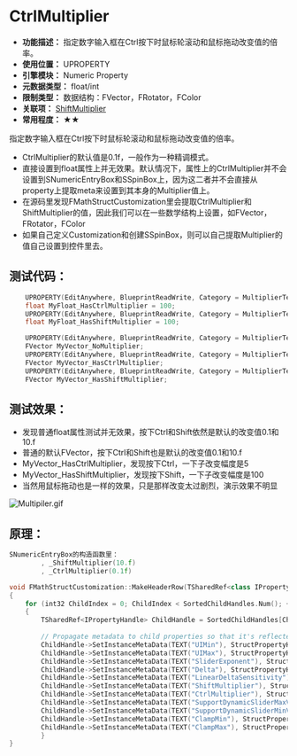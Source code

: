 ﻿# CtrlMultiplier

- **功能描述：** 指定数字输入框在Ctrl按下时鼠标轮滚动和鼠标拖动改变值的倍率。
- **使用位置：** UPROPERTY
- **引擎模块：** Numeric Property
- **元数据类型：** float/int
- **限制类型：** 数据结构：FVector，FRotator，FColor
- **关联项：** [ShiftMultiplier](../ShiftMultiplier.md)
- **常用程度：** ★★

指定数字输入框在Ctrl按下时鼠标轮滚动和鼠标拖动改变值的倍率。

- CtrlMultiplier的默认值是0.1f，一般作为一种精调模式。
- 直接设置到float属性上并无效果。默认情况下，属性上的CtrlMultiplier并不会设置到SNumericEntryBox和SSpinBox上，因为这二者并不会直接从property上提取meta来设置到其本身的Multiplier值上。
- 在源码里发现FMathStructCustomization里会提取CtrlMultiplier和ShiftMultiplier的值，因此我们可以在一些数学结构上设置，如FVector，FRotator，FColor
- 如果自己定义Customization和创建SSpinBox，则可以自己提取Multiplier的值自己设置到控件里去。

## 测试代码：

```cpp
	UPROPERTY(EditAnywhere, BlueprintReadWrite, Category = MultiplierTest, meta = (CtrlMultiplier = "5"))
	float MyFloat_HasCtrlMultiplier = 100;
	UPROPERTY(EditAnywhere, BlueprintReadWrite, Category = MultiplierTest, meta = (ShiftMultiplier = "100"))
	float MyFloat_HasShiftMultiplier = 100;

	UPROPERTY(EditAnywhere, BlueprintReadWrite, Category = MultiplierTest)
	FVector MyVector_NoMultiplier;
	UPROPERTY(EditAnywhere, BlueprintReadWrite, Category = MultiplierTest, meta = (CtrlMultiplier = "5"))
	FVector MyVector_HasCtrlMultiplier;
	UPROPERTY(EditAnywhere, BlueprintReadWrite, Category = MultiplierTest, meta = (ShiftMultiplier = "100"))
	FVector MyVector_HasShiftMultiplier;
```

## 测试效果：

- 发现普通float属性测试并无效果，按下Ctrl和Shift依然是默认的改变值0.1和10.f
- 普通的默认FVector，按下Ctrl和Shift也是默认的改变值0.1和10.f
- MyVector_HasCtrlMultiplier，发现按下Ctrl，一下子改变幅度是5
- MyVector_HasShiftMultiplier，发现按下Shift，一下子改变幅度是100
- 当然用鼠标拖动也是一样的效果，只是那样改变太过剧烈，演示效果不明显

![Multipiler.gif](/Multipiler.gif)

## 原理：

```cpp
SNumericEntryBox的构造函数里：
		, _ShiftMultiplier(10.f)
		, _CtrlMultiplier(0.1f)

void FMathStructCustomization::MakeHeaderRow(TSharedRef<class IPropertyHandle>& StructPropertyHandle, FDetailWidgetRow& Row)
{
	for (int32 ChildIndex = 0; ChildIndex < SortedChildHandles.Num(); ++ChildIndex)
	{
		TSharedRef<IPropertyHandle> ChildHandle = SortedChildHandles[ChildIndex];
	
		// Propagate metadata to child properties so that it's reflected in the nested, individual spin boxes
		ChildHandle->SetInstanceMetaData(TEXT("UIMin"), StructPropertyHandle->GetMetaData(TEXT("UIMin")));
		ChildHandle->SetInstanceMetaData(TEXT("UIMax"), StructPropertyHandle->GetMetaData(TEXT("UIMax")));
		ChildHandle->SetInstanceMetaData(TEXT("SliderExponent"), StructPropertyHandle->GetMetaData(TEXT("SliderExponent")));
		ChildHandle->SetInstanceMetaData(TEXT("Delta"), StructPropertyHandle->GetMetaData(TEXT("Delta")));
		ChildHandle->SetInstanceMetaData(TEXT("LinearDeltaSensitivity"), StructPropertyHandle->GetMetaData(TEXT("LinearDeltaSensitivity")));
		ChildHandle->SetInstanceMetaData(TEXT("ShiftMultiplier"), StructPropertyHandle->GetMetaData(TEXT("ShiftMultiplier")));
		ChildHandle->SetInstanceMetaData(TEXT("CtrlMultiplier"), StructPropertyHandle->GetMetaData(TEXT("CtrlMultiplier")));
		ChildHandle->SetInstanceMetaData(TEXT("SupportDynamicSliderMaxValue"), StructPropertyHandle->GetMetaData(TEXT("SupportDynamicSliderMaxValue")));
		ChildHandle->SetInstanceMetaData(TEXT("SupportDynamicSliderMinValue"), StructPropertyHandle->GetMetaData(TEXT("SupportDynamicSliderMinValue")));
		ChildHandle->SetInstanceMetaData(TEXT("ClampMin"), StructPropertyHandle->GetMetaData(TEXT("ClampMin")));
		ChildHandle->SetInstanceMetaData(TEXT("ClampMax"), StructPropertyHandle->GetMetaData(TEXT("ClampMax")));
		}
}
```
